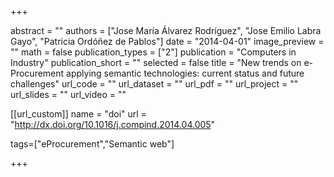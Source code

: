 +++

abstract = ""
authors = ["Jose María Álvarez Rodríguez", "Jose Emilio Labra Gayo", "Patricia Ordóñez de Pablos"]
date = "2014-04-01"
image_preview = ""
math = false
publication_types = ["2"]
publication = "Computers in Industry"
publication_short = ""
selected = false
title = "New trends on e-Procurement applying semantic technologies: current status and future challenges"
url_code = ""
url_dataset = ""
url_pdf = ""
url_project = ""
url_slides = ""
url_video = ""

[[url_custom]]
name = "doi"
url = "http://dx.doi.org/10.1016/j.compind.2014.04.005"

tags=["eProcurement","Semantic web"]

+++


